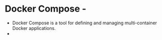 # Docker Compose -
- Docker Compose is a tool for defining and managing multi-container Docker applications.
- 
